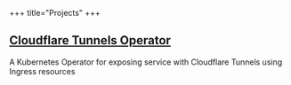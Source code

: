 +++
title="Projects"
+++

## [Cloudflare Tunnels Operator](https://github.com/mfadhlika/cloudflare-tunnels-operator)

A Kubernetes Operator for exposing service with Cloudflare Tunnels using Ingress resources